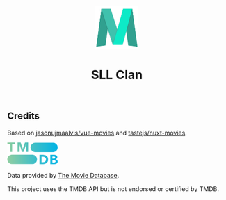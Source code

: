 <br><p align="center">
<img height="100px" src="./public/movies.webp" />
</p>

<h1 align="center">SLL Clan</h1>
<br>



## Credits

Based on [jasonujmaalvis/vue-movies](https://github.com/jasonujmaalvis/vue-movies) and [tastejs/nuxt-movies](https://github.com/tastejs/nuxt-movies).

<img height="50px" src="./public/tmdb.svg">

Data provided by [The Movie Database](https://www.themoviedb.org).

This project uses the TMDB API but is not endorsed or certified by TMDB.
